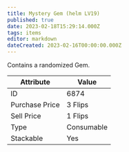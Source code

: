 ```yaml
---
title: Mystery Gem (helm LV19)
published: true
date: 2023-02-18T15:29:14.000Z
tags: items
editor: markdown
dateCreated: 2023-02-16T00:00:00.000Z
---
```


Contains a randomized Gem.

|Attribute|Value|
|-|-|
|ID|6874|
|Purchase Price|3 Flips|
|Sell Price|1 Flips|
|Type|Consumable|
|Stackable|Yes|

